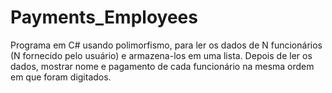 # Payments_Employees
Programa em C# usando polimorfismo, para ler os dados de N funcionários (N fornecido pelo usuário) e armazena-los em uma lista.
Depois de ler os dados, mostrar nome e pagamento de cada funcionário na mesma ordem em que foram digitados.

